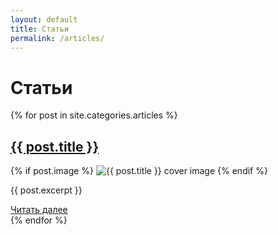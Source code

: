 ```yaml
---
layout: default
title: Статьи
permalink: /articles/
---
```


<link rel="stylesheet" href="https://antonuspenskiy.github.io/assets/style.css">

<h1>Статьи</h1>
<div class="articles-page">
  {% for post in site.categories.articles %}
    <div class="post-block">
      <h2 class="post-title">
        <a href="{{ post.url }}">{{ post.title }}</a>
      </h2>
      {% if post.image %}
        <img src="{{ post.image }}" alt="{{ post.title }} cover image" class="post-cover">
      {% endif %}
      <p class="post-excerpt">{{ post.excerpt }}</p>
      <a href="{{ post.url }}" class="read-more-btn">Читать далее</a>
    </div>
  {% endfor %}
</div>
